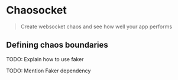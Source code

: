 # Chaosocket
> Create websocket chaos and see how well your app performs

## Defining chaos boundaries

TODO: Explain how to use faker



TODO: Mention Faker dependency